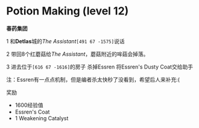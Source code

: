 # Potion Making (level 12)
**春药集团**

1 和**Detlas**城的*The Assistant*`[491 67 -1575]`说话

2 带回8个红蘑菇给*The Assistant*，蘑菇附近的哞菇会掉落。

3 进去位于`[616 67 -1616]`的房子 杀掉Essren 将Essren's Dusty Coat交给助手

注：Essren有一点点机制，但是编者杀太快秒了没看到，希望后人来补充:(

奖励

+ 1600经验值 
+ Essren's Coat
+ 1 Weakening Catalyst